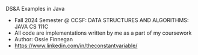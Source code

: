DS&A Examples in Java

* Fall 2024 Semester @ CCSF: DATA STRUCTURES AND ALGORITHMS: JAVA CS 111C
* All code are implementations written by me as a part of my coursework 
* Author: Ossie Finnegan
* https://www.linkedin.com/in/theconstantvariable/
